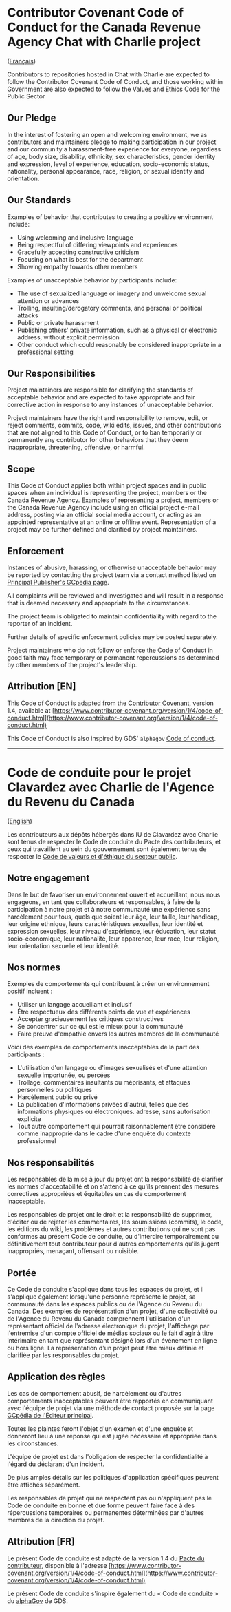 # Contributor Covenant Code of Conduct for the Canada Revenue Agency Chat with Charlie project

([Français](#code-de-conduite-pour-le-projet-chatbot-arc))

Contributors to repositories hosted in Chat with Charlie are expected to follow the Contributor Covenant Code of Conduct, and those working within Government are also expected to follow the Values and Ethics Code for the Public Sector

## Our Pledge

In the interest of fostering an open and welcoming environment, we as contributors and maintainers pledge to making participation in our project and our community a harassment-free experience for everyone, regardless of age, body size, disability, ethnicity, sex characteristics, gender identity and expression, level of experience, education, socio-economic status, nationality, personal appearance, race, religion, or sexual identity and orientation.

## Our Standards

Examples of behavior that contributes to creating a positive environment include:

* Using welcoming and inclusive language
* Being respectful of differing viewpoints and experiences
* Gracefully accepting constructive criticism
* Focusing on what is best for the department
* Showing empathy towards other members

Examples of unacceptable behavior by participants include:

* The use of sexualized language or imagery and unwelcome sexual attention or advances
* Trolling, insulting/derogatory comments, and personal or political attacks
* Public or private harassment
* Publishing others' private information, such as a physical or electronic address, without explicit permission
* Other conduct which could reasonably be considered inappropriate in a professional setting

## Our Responsibilities

Project maintainers are responsible for clarifying the standards of acceptable behavior and are expected to take appropriate and fair corrective action in response to any instances of unacceptable behavior.

Project maintainers have the right and responsibility to remove, edit, or reject comments, commits, code, wiki edits, issues, and other contributions that are not aligned to this Code of Conduct, or to ban temporarily or permanently any contributor for other behaviors that they deem inappropriate, threatening, offensive, or harmful.

## Scope

This Code of Conduct applies both within project spaces and in public spaces when an individual is representing the project, members or the Canada Revenue Agency.
Examples of representing a project, members or the Canada Revenue Agency include using an official project e-mail address, posting via an official social media account, or acting as an appointed representative at an online or offline event.
Representation of a project may be further defined and clarified by project maintainers.

## Enforcement

Instances of abusive, harassing, or otherwise unacceptable behavior may be reported by contacting the project team via a contact method listed on [Principal Publisher's GCpedia page](https://www.gcpedia.gc.ca/wiki/Principal_Publisher_at_Service_Canada).

All complaints will be reviewed and investigated and will result in a response that is deemed necessary and appropriate to the circumstances.

The project team is obligated to maintain confidentiality with regard to the reporter of an incident.

Further details of specific enforcement policies may be posted separately.

Project maintainers who do not follow or enforce the Code of Conduct in good faith may face temporary or permanent repercussions as determined by other members of the project's leadership.

## Attribution [EN]

This Code of Conduct is adapted from the [Contributor Covenant][homepage], version 1.4, available at [https://www.contributor-covenant.org/version/1/4/code-of-conduct.html](https://www.contributor-covenant.org/version/1/4/code-of-conduct.html)

[homepage]: https://www.contributor-covenant.org

This Code of Conduct is also inspired by GDS' `alphagov` [Code of conduct](https://github.com/alphagov/code-of-conduct).

---
<!--markdownlint-disable MD025-->
# Code de conduite pour le projet Clavardez avec Charlie de l'Agence du Revenu du Canada
<!--markdownlint-enable MD025-->

([English](#contributor-covenant-code-of-conduct-for-cra-chatbot-project))

Les contributeurs aux dépôts hébergés dans IU de Clavardez avec Charlie sont tenus de respecter le Code de conduite du Pacte des contributeurs, et ceux qui travaillent au sein du gouvernement sont également tenus de respecter le [Code de valeurs et d'éthique du secteur public](https://www.tbs-sct.canada.ca/pol/doc-fra.aspx?id=25049).

## Notre engagement

Dans le but de favoriser un environnement ouvert et accueillant, nous nous engageons, en tant que collaborateurs et responsables, à faire de la participation à notre projet et à notre communauté une expérience sans harcèlement pour tous, quels que soient leur âge, leur taille, leur handicap, leur origine ethnique, leurs caractéristiques sexuelles, leur identité et expression sexuelles, leur niveau d'expérience, leur éducation, leur statut socio-économique, leur nationalité, leur apparence, leur race, leur religion, leur orientation sexuelle et leur identité.

## Nos normes

Exemples de comportements qui contribuent à créer un environnement positif incluent :

* Utiliser un langage accueillant et inclusif
* Être respectueux des différents points de vue et expériences
* Accepter gracieusement les critiques constructives
* Se concentrer sur ce qui est le mieux pour la communauté
* Faire preuve d'empathie envers les autres membres de la communauté

Voici des exemples de comportements inacceptables de la part des participants :

* L'utilisation d'un langage ou d'images sexualisés et d'une attention sexuelle importunée, ou percées
* Trollage, commentaires insultants ou méprisants, et attaques personnelles ou politiques
* Harcèlement public ou privé
* La publication d'informations privées d'autrui, telles que des informations physiques ou électroniques. adresse, sans autorisation explicite
* Tout autre comportement qui pourrait raisonnablement être considéré comme inapproprié dans le cadre d'une enquête du contexte professionnel

## Nos responsabilités

Les responsables de la mise à jour du projet ont la responsabilité de clarifier les normes d'acceptabilité et on s'attend à ce qu'ils prennent des mesures correctives appropriées et équitables en cas de comportement inacceptable.

Les responsables de projet ont le droit et la responsabilité de supprimer, d'éditer ou de rejeter les commentaires, les soumissions (commits), le code, les éditions du wiki, les problèmes et autres contributions qui ne sont pas conformes au présent Code de conduite, ou d'interdire temporairement ou définitivement tout contributeur pour d'autres comportements qu'ils jugent inappropriés, menaçant, offensant ou nuisible.

## Portée

Ce Code de conduite s'applique dans tous les espaces du projet, et il s'applique également lorsqu'une personne représente le projet, sa communauté dans les espaces publics ou de l'Agence du Revenu du Canada.
Des exemples de représentation d'un projet, d'une collectivité ou de l'Agence du Revenu du Canada comprennent l'utilisation d'un représentant officiel de l'adresse électronique du projet, l'affichage par l'entremise d'un compte officiel de médias sociaux ou le fait d'agir à titre intérimaire en tant que représentant désigné lors d'un événement en ligne ou hors ligne.
La représentation d'un projet peut être mieux définie et clarifiée par les responsables du projet.

## Application des règles

Les cas de comportement abusif, de harcèlement ou d'autres comportements inacceptables peuvent être rapportés en communiquant avec l'équipe de projet via une méthode de contact proposée sur la page [GCpédia de l'Éditeur principal](https://www.gcpedia.gc.ca/wiki/%C3%89diteur_principal_de_Service_Canada).

Toutes les plaintes feront l'objet d'un examen et d'une enquête et donneront lieu à une réponse qui est jugée nécessaire et appropriée dans les circonstances.

L'équipe de projet est dans l'obligation de respecter la confidentialité à l'égard du déclarant d'un incident.

De plus amples détails sur les politiques d'application spécifiques peuvent être affichés séparément.

Les responsables de projet qui ne respectent pas ou n'appliquent pas le Code de conduite en bonne et due forme peuvent faire face à des répercussions temporaires ou permanentes déterminées par d'autres membres de la direction du projet.

## Attribution [FR]

Le présent Code de conduite est adapté de la version 1.4 du [Pacte du contributeur][page d'accueil], disponible à l'adresse [https://www.contributor-covenant.org/version/1/4/code-of-conduct.html](https://www.contributor-covenant.org/version/1/4/code-of-conduct.html)

[page d'accueil]: https://www.contributor-covenant.org

Le présent Code de conduite s'inspire également du « Code de conduite » du [alphaGov](https://github.com/alphagov/code-of-conduct) de GDS.
